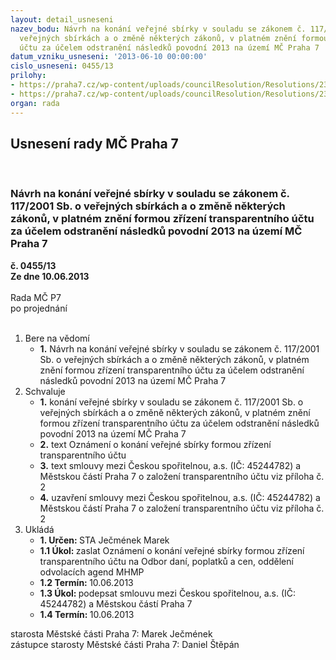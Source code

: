 ```yaml
---
layout: detail_usneseni
nazev_bodu: Návrh na konání veřejné sbírky v souladu se zákonem č. 117/2001 Sb. o
  veřejných sbírkách a o změně některých zákonů, v platném znění formou zřízení transparentního
  účtu za účelem odstranění následků povodní 2013 na území MČ Praha 7
datum_vzniku_usneseni: '2013-06-10 00:00:00'
cislo_usneseni: 0455/13
prilohy:
- https://praha7.cz/wp-content/uploads/councilResolution/Resolutions/23926/32-13-oznameni_o_konani_sbirky_mc_praha_7_povodne_2013.doc
- https://praha7.cz/wp-content/uploads/councilResolution/Resolutions/23926/32-13-smlouva_-_transparentn%c3%ad_%c3%ba%c4%8det.pdf
organ: rada
---
```

<div id="ucUsn_pList" class="usn">
	<span><h2>Usnesení rady MČ Praha 7 </h2>
<br></span><div class="standBody">
<span><h3>Návrh na konání veřejné sbírky v souladu se zákonem č. 117/2001 Sb. o veřejných sbírkách a o změně některých zákonů, v platném znění formou zřízení transparentního účtu za účelem odstranění následků povodní 2013 na území MČ Praha 7</h3></span><div class="center">
		<strong>č. 0455/13</strong><br>
	</div>
<div class="center">
		<strong>Ze dne 10.06.2013</strong><br><br>
	</div>Rada MČ P7<br> po projednání<br><br><ol>
<li>Bere na vědomí<ul><li>
<strong>1.</strong> Návrh na konání veřejné sbírky v souladu se zákonem č. 117/2001 Sb. o veřejných sbírkách a o změně některých zákonů, v platném znění formou zřízení transparentního účtu za účelem odstranění následků povodní 2013 na území MČ Praha 7  </li></ul>
</li>
<li>Schvaluje<ul>
<li>
<strong>1.</strong> konání veřejné sbírky v souladu se zákonem č. 117/2001 Sb. o veřejných sbírkách a o změně některých zákonů, v platném znění formou zřízení transparentního účtu za účelem odstranění následků povodní 2013 na území MČ Praha 7</li>
<li>
<strong>2.</strong> text Oznámení o konání veřejné sbírky formou zřízení transparentního účtu</li>
<li>
<strong>3.</strong> text smlouvy mezi Českou spořitelnou, a.s. (IČ: 45244782) a Městskou částí Praha 7 o založení transparentního účtu viz příloha č. 2</li>
<li>
<strong>4.</strong> uzavření smlouvy mezi Českou spořitelnou, a.s. (IČ: 45244782) a Městskou částí Praha 7 o založení transparentního účtu viz příloha č. 2</li>
</ul>
</li>
<li>Ukládá<ul>
<li>
<strong>1. Určen: </strong>STA Ječmének Marek</li>
<li>
<strong>1.1 Úkol: </strong>zaslat Oznámení o konání veřejné sbírky formou zřízení transparentního účtu na Odbor daní, poplatků a cen, oddělení odvolacích agend MHMP</li>
<li>
<strong>1.2 Termín: </strong>10.06.2013</li>
<li>
<strong>1.3 Úkol: </strong>podepsat smlouvu mezi Českou spořitelnou, a.s. (IČ: 45244782) a Městskou částí Praha 7 </li>
<li>
<strong>1.4 Termín: </strong>10.06.2013</li>
</ul>
</li>
</ol>starosta Městské části Praha 7: Marek Ječmének<br>zástupce starosty Městské části Praha 7: Daniel Štěpán 
</div>
</div>